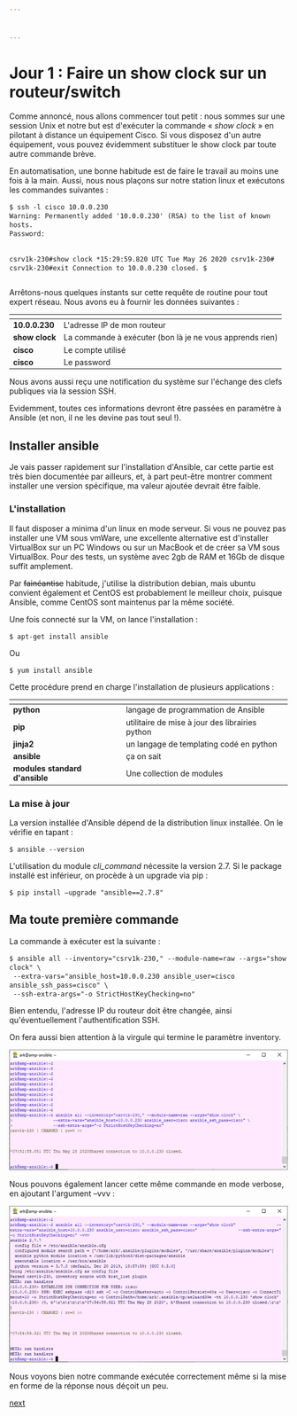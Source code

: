 ```yaml
---


---
```


<h1 id="jour-1--faire-un-show-clock-sur-un-routeurswitch">Jour 1 : Faire un show clock sur un routeur/switch</h1>
<p>Comme annoncé, nous allons commencer tout petit : nous sommes sur une session Unix et notre but est d'exécuter la commande « <em>show clock</em> » en pilotant à distance un équipement Cisco. Si vous disposez d'un autre équipement, vous pouvez évidemment substituer le show clock par toute autre commande brève.</p>
<p>En automatisation, une bonne habitude est de faire le travail au moins une fois à la main. Aussi, nous nous plaçons sur notre station linux et exécutons les commandes suivantes :</p>
<pre><code>$ ssh -l cisco 10.0.0.230
Warning: Permanently added '10.0.0.230' (RSA) to the list of known hosts.
Password:

csrv1k-230#show clock
*15:29:59.820 UTC Tue May 26 2020
csrv1k-230#
csrv1k-230#exit
Connection to 10.0.0.230 closed.
$
</code></pre>
<p>Arrêtons-nous quelques instants sur cette requête de routine pour tout expert réseau. Nous avons eu à fournir les données suivantes :</p>

<table>
<thead>
<tr>
<th></th>
<th></th>
</tr>
</thead>
<tbody>
<tr>
<td><strong>10.0.0.230</strong></td>
<td>L'adresse IP de mon routeur</td>
</tr>
<tr>
<td><strong>show clock</strong></td>
<td>La commande à exécuter (bon là je ne vous apprends rien)</td>
</tr>
<tr>
<td><strong>cisco</strong></td>
<td>Le compte utilisé</td>
</tr>
<tr>
<td><strong>cisco</strong></td>
<td>Le password</td>
</tr>
</tbody>
</table><p>Nous avons aussi reçu une notification du système sur l'échange des clefs publiques via la session SSH.</p>
<p>Evidemment, toutes ces informations devront être passées en paramètre à Ansible (et non, il ne les devine pas tout seul !).</p>
<h2 id="installer-ansible">Installer ansible</h2>
<p>Je vais passer rapidement sur l'installation d'Ansible, car cette partie est très bien documentée par ailleurs, et, à part peut-être montrer comment installer une version spécifique, ma valeur ajoutée devrait être faible.</p>
<h3 id="linstallation">L'installation</h3>
<p>Il faut disposer a minima d'un linux en mode serveur. Si vous ne pouvez pas installer une VM sous vmWare, une excellente alternative est d'installer VirtualBox sur un PC Windows ou sur un MacBook et de créer sa VM sous VirtualBox. Pour des tests, un système avec 2gb de RAM et 16Gb de disque suffit amplement.</p>
<p>Par <s>fainéantise</s> habitude, j'utilise la distribution debian, mais ubuntu convient également et CentOS est probablement le meilleur choix, puisque Ansible, comme CentOS sont maintenus par la même société.</p>
<p>Une fois connecté sur la VM, on lance l'installation :</p>
<pre><code>$ apt-get install ansible
</code></pre>
<p>Ou</p>
<pre><code>$ yum install ansible
</code></pre>
<p>Cette procédure prend en charge l'installation de plusieurs applications :</p>

<table>
<thead>
<tr>
<th></th>
<th></th>
</tr>
</thead>
<tbody>
<tr>
<td><strong>python</strong></td>
<td>langage de programmation de Ansible</td>
</tr>
<tr>
<td><strong>pip</strong></td>
<td>utilitaire de mise à jour des librairies python</td>
</tr>
<tr>
<td><strong>jinja2</strong></td>
<td>un langage de templating codé en python</td>
</tr>
<tr>
<td><strong>ansible</strong></td>
<td>ça on sait</td>
</tr>
<tr>
<td><strong>modules standard d'ansible</strong></td>
<td>Une collection de modules</td>
</tr>
</tbody>
</table><h3 id="la-mise-à-jour">La mise à jour</h3>
<p>La version installée d'Ansible dépend de la distribution linux installée. On le vérifie en tapant :</p>
<pre><code>$ ansible --version
</code></pre>
<p>L'utilisation du module <em>cli_command</em> nécessite la version 2.7. Si le package installé est inférieur, on procède à un upgrade via pip :</p>
<pre><code>$ pip install –upgrade "ansible==2.7.8"
</code></pre>
<h2 id="ma-toute-première-commande">Ma toute première commande</h2>
<p>La commande à exécuter est la suivante :</p>
<pre><code>$ ansible all --inventory="csrv1k-230," --module-name=raw --args="show clock" \
 --extra-vars="ansible_host=10.0.0.230 ansible_user=cisco ansible_ssh_pass=cisco" \
 --ssh-extra-args="-o StrictHostKeyChecking=no"
</code></pre>
<p>Bien entendu, l'adresse IP du routeur doit être changée, ainsi qu'éventuellement l'authentification SSH.</p>
<p>On fera aussi bien attention à la virgule qui termine le paramètre inventory.</p>
<p><img src="../images/screenshot001.png" alt="screenshot001"></p>
<p>Nous pouvons également lancer cette même commande en mode verbose, en ajoutant l'argument –vvv :</p>
<p><img src="../images/screenshot002.png" alt="screenshot002"></p>
<p>Nous voyons bien notre commande exécutée correctement même si la mise en forme de la réponse nous déçoit un peu.</p>
<p><a href="part_02.md">next</a></p>


